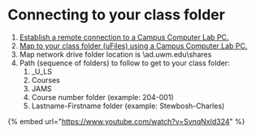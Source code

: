 # Connecting to your class folder

1. [Establish a remote connection to a Campus Computer Lab PC.](establishing-a-remote-connection-to-a-campus-computer-lab-pc.md)
2. [Map to your class folder \(uFiles\) using a Campus Computer Lab PC.](https://kb.uwm.edu/uwmhd/page.php?id=57916)
3. Map network drive folder location is \ad.uwm.edu\shares
4. Path \(sequence of folders\) to follow to get to your class folder:
   1. \_U\_LS
   2. Courses
   3. JAMS
   4. Course number folder \(example: 204-001\)
   5. Lastname-Firstname folder \(example: Stewbosh-Charles\)

{% embed url="https://www.youtube.com/watch?v=SvnqNxId324" %}



